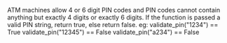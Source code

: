 ATM machines allow 4 or 6 digit PIN codes and PIN codes cannot contain anything but exactly 4 digits or exactly 6 digits.
If the function is passed a valid PIN string, return true, else return false.
eg:
validate_pin("1234") == True
validate_pin("12345") == False
validate_pin("a234") == False